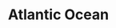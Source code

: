 ---
title: "Atlantic Ocean"
hashtag: "atlantic-ocean"
related:
  - Pacific Ocean
subdivision-of:
  - Earth
tags:
  - Ocean
---